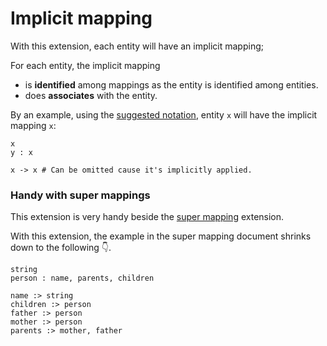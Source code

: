 # Implicit mapping

With this extension, each entity will have an implicit mapping;

For each entity, the implicit mapping

- is **identified** among mappings as the entity is identified among entities.
- does **associates** with the entity.

By an example, using the [suggested notation](notation.md), entity `x` will have the implicit mapping `x`:

```entity-mapping
x
y : x

x -> x # Can be omitted cause it's implicitly applied.
```

### Handy with super mappings

This extension is very handy beside the [super mapping](super-mapping.md) extension.

With this extension, the example in the super mapping document shrinks down to the following 👇.

```entity-mapping
string
person : name, parents, children

name :> string
children :> person
father :> person
mother :> person
parents :> mother, father
```

